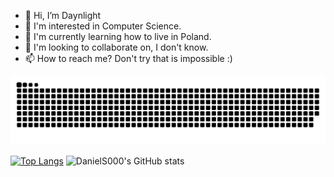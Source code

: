 - 👋 Hi, I’m Daynlight
- 👀 I'm interested in Computer Science.
- 🌱 I'm currently learning how to live in Poland.
- 💞️ I'm looking to collaborate on, I don't know.
- 📫 How to reach me? Don't try that is impossible :)

<!---
DanielS000/DanielS000 is a ✨ special ✨ repository because its `README.md` (this file) appears on your GitHub profile.
You can click the Preview link to take a look at your changes.
--->
![snake gif](https://github.com/DanielS000/DanielS000/blob/output/github-contribution-grid-snake.svg)

[![Top Langs](https://github-readme-stats.vercel.app/api/top-langs/?username=DanielS000)](https://github.com/anuraghazra/github-readme-stats)
![DanielS000's GitHub stats](https://github-readme-stats.vercel.app/api?username=anuraghazra&show_icons=true&theme=radical)
